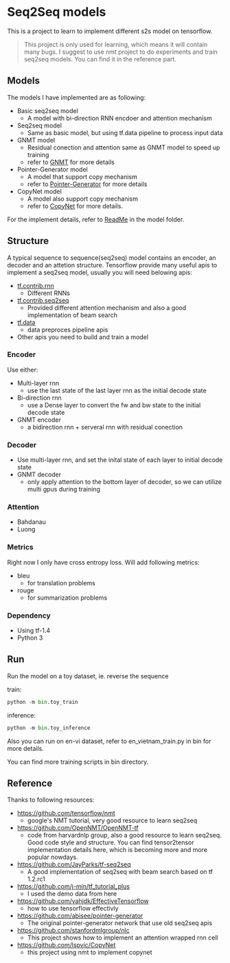 # Seq2Seq models
This is a project to learn to implement different s2s model on tensorflow.

> This project is only used for learning, which means it will contain many bugs. I suggest to use nmt project to do experiments and train seq2seq models. You can find it in the reference part.

## Models

The models I have implemented are as following:

- Basic seq2seq model 
    - A model with bi-direction RNN encdoer and attention mechanism
- Seq2seq model 
    - Same as basic model, but using tf.data pipeline to process input data
- GNMT model
    - Residual conection and attention same as GNMT model to speed up training
    - refer to [GNMT](https://arxiv.org/abs/1609.08144) for more details
- Pointer-Generator model
    - A model that support copy mechanism
    - refer to [Pointer-Generator](https://arxiv.org/abs/1704.04368) for more details
- CopyNet model
    - A model also support copy mechanism
    - refer to [CopyNet](https://arxiv.org/abs/1603.06393) for more details.

For the implement details, refer to [ReadMe](./model/readme.md) in the model folder.


## Structure

A typical sequence to sequence(seq2seq) model contains an encoder, an decoder and an attetion structure. Tensorflow provide many useful apis to implement a seq2seq model, usually you will need belowing apis:
- [tf.contrib.rnn](https://tensorflow.google.cn/api_docs/python/tf/contrib/rnn)
    - Different RNNs
- [tf.contrib.seq2seq](https://tensorflow.google.cn/api_docs/python/tf/contrib/seq2seq)
    - Provided different attention mechanism and also a good implementation of beam search
- [tf.data](https://tensorflow.google.cn/api_docs/python/tf/data)
    - data preproces pipeline apis
- Other apis you need to build and train a model

### Encoder

Use either:
- Multi-layer rnn
    - use the last state of the last layer rnn as the initial decode state
- Bi-direction rnn
    - use a Dense layer to convert the fw and bw state to the initial decode state
- GNMT encoder
    - a bidirection rnn + serveral rnn with residual conection

### Decoder

- Use multi-layer rnn, and set the inital state of each layer to initial decode state
- GNMT decoder 
    - only apply attention to the bottom layer of decoder, so we can utilize multi gpus during training

### Attention

- Bahdanau
- Luong

### Metrics
Right now I only have cross entropy loss. Will add following metrics:
- bleu
    - for translation problems
- rouge
    - for summarization problems

### Dependency

- Using tf-1.4
- Python 3

## Run

Run the model on a toy dataset, ie. reverse the sequence

train:
```python
python -m bin.toy_train
```

inference:
```python
python -m bin.toy_inference
```

Also you can run on en-vi dataset, refer to en\_vietnam\_train.py in bin for more details.

You can find more training scripts in bin directory.

## Reference

Thanks to following resources:

- https://github.com/tensorflow/nmt
    - google's NMT tutorial, very good resource to learn seq2seq
- https://github.com/OpenNMT/OpenNMT-tf
    - code from harvardnlp group, also a good resource to learn seq2seq. Good code style and structure. You can find tensor2tensor implementation details here, which is becoming more and more popular nowdays.
- https://github.com/JayParks/tf-seq2seq
    - A good implementation of seq2seq with beam search based on tf 1.2.rc1
- https://github.com/j-min/tf_tutorial_plus
    - I used the demo data from here
- https://github.com/vahidk/EffectiveTensorflow
    - how to use tensorflow effectivly
- https://github.com/abisee/pointer-generator
    - The original pointer-generator network that use old seq2seq apis
- https://github.com/stanfordmlgroup/nlc
    - This project shows how to implement an attention wrapped rnn cell
- https://github.com/lspvic/CopyNet
    - this project using nmt to implement copynet
